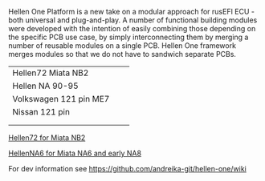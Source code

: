
Hellen One Platform is a new take on a modular approach for rusEFI ECU - both universal and plug-and-play.
A number of functional building modules were developed with the intention of easily combining those depending on the specific PCB use case, by simply interconnecting them by merging a number of reusable modules on a single PCB. Hellen One framework merges modules so that we do not have to sandwich separate PCBs.


|   |   |   |
|---|---|---|
| Hellen72 Miata NB2  |   |   |
| Hellen NA 90-95 |   |   |
| Volkswagen 121 pin ME7  |   |   |
| Nissan 121 pin  |   |   |
|   |   |   |
|   |   |   |



[Hellen72 for Miata NB2](Hellen72)

[HellenNA6 for Miata NA6 and early NA8](Hellen64-Miata-NA6-94)


For dev information see https://github.com/andreika-git/hellen-one/wiki